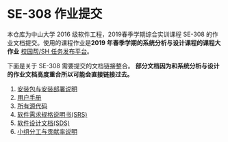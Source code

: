 # SE-308 作业提交



本仓库为中山大学 2016 级软件工程，2019春季学期综合实训课程 SE-308 的作业文档提交。使用的课程作业是**2019 年春季学期的系统分析与设计课程的课程大作业** [校园帮/SH 任务发布平台](https://teamwego.github.io/dashboard/)。



下面是关于 SE-308 需要提交的文档链接整合。 **部分文档因为和系统分析与设计的作业文档高度重合所以可能会直接链接过去。**



1. [安装包与安装部署说明](https://teamwego.github.io/dashboard/08-04-Deployment.html)
2. [用户手册](./用户手册.pdf)
3. [所有源代码](https://github.com/TeamWeGo/source_code)
4. [软件需求规格说明书(SRS)](https://teamwego.github.io/dashboard/06-requirements.html)
5. [软件设计文档(SDS)](软件设计文档)
6. [小组分工与贡献率说明](https://teamwego.github.io/dashboard/x5-fengong.html)



